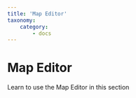 ```yaml
---
title: 'Map Editor'
taxonomy:
    category:
        - docs
---
```


# Map Editor

Learn to use the Map Editor in this section